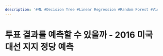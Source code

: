 ```yaml
---
description: '#ML #Decision Tree #Linear Regression #Random Forest #Visualization'
---
```


# 투표 결과를 예측할 수 있을까 - 2016 미국 대선 지지 정당 예측

